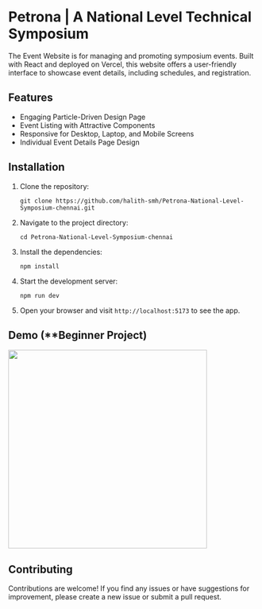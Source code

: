 # Petrona | A National Level Technical Symposium

The Event Website is for managing and promoting symposium events. Built with React and deployed on Vercel, this website offers a user-friendly interface to showcase event details, including schedules, and registration.

## Features

- Engaging Particle-Driven Design Page
- Event Listing with Attractive Components
- Responsive for Desktop, Laptop, and Mobile Screens
- Individual Event Details Page Design

## Installation

1. Clone the repository:

   ```
   git clone https://github.com/halith-smh/Petrona-National-Level-Symposium-chennai.git
   ```

2. Navigate to the project directory:

   ```
   cd Petrona-National-Level-Symposium-chennai
   ```

3. Install the dependencies:

   ```
   npm install
   ```

4. Start the development server:

   ```
   npm run dev
   ```

5. Open your browser and visit `http://localhost:5173` to see the app.

## Demo (**Beginner Project)

<img height="400px" src="https://petrona.vercel.app/preview.gif" />

## Contributing

Contributions are welcome! If you find any issues or have suggestions for improvement, please create a new issue or submit a pull request.